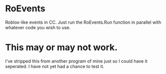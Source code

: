 # RoEvents
Roblox-like events in CC. Just run the RoEvents.Run function in parallel with whatever code you wish to use.


# This may or may not work.
I've stripped this from another program of mine just so I could have it seperated. I have not yet had a chance to test it.
